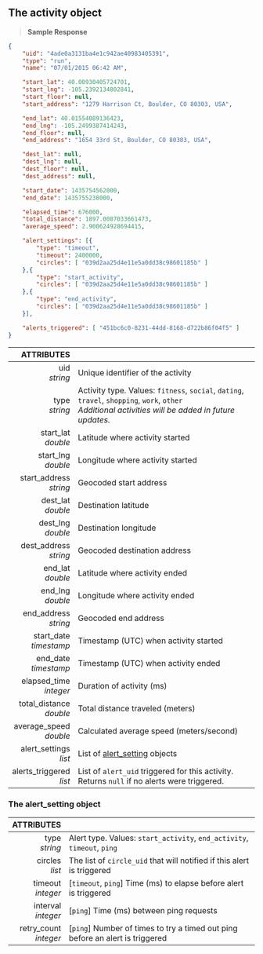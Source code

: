 ## The activity object

> **Sample Response**

```json
{
    "uid": "4ade0a3131ba4e1c942ae40983405391",
    "type": "run",
    "name": "07/01/2015 06:42 AM",

    "start_lat": 40.00930405724701,
    "start_lng": -105.2392134802841,
    "start_floor": null,
    "start_address": "1279 Harrison Ct, Boulder, CO 80303, USA",

    "end_lat": 40.01554089136423,
    "end_lng": -105.2499387414243,
    "end_floor": null,
    "end_address": "1654 33rd St, Boulder, CO 80303, USA",

    "dest_lat": null,
    "dest_lng": null,
    "dest_floor": null,
    "dest_address": null,

    "start_date": 1435754562000,
    "end_date": 1435755238000,

    "elapsed_time": 676000,
    "total_distance": 1897.0087033661473,
    "average_speed": 2.900624928694415,

    "alert_settings": [{
        "type": "timeout",
        "timeout": 2400000,
        "circles": [ "039d2aa25d4e11e5a0dd38c98601185b" ]
    },{
        "type": "start_activity",
        "circles": [ "039d2aa25d4e11e5a0dd38c98601185b" ]
    },{
        "type": "end_activity",
        "circles": [ "039d2aa25d4e11e5a0dd38c98601185b" ]
    }],

    "alerts_triggered": [ "451bc6c0-8231-44dd-8168-d722b86f04f5" ]
}
```

ATTRIBUTES||
---------:        | -----------
uid<br>*string*   | Unique identifier of the activity
type<br>*string*  | Activity type. Values: `fitness`, `social`, `dating`, `travel`, `shopping`, `work`, `other`<br>*Additional activities will be added in future updates.*
start_lat<br>*double*  | Latitude where activity started
start_lng<br>*double*  | Longitude where activity started
start_address<br>*string*  | Geocoded start address
dest_lat<br>*double*  | Destination latitude
dest_lng<br>*double*  | Destination longitude
dest_address<br>*string*  | Geocoded destination address
end_lat<br>*double*  |  Latitude where activity ended
end_lng<br>*double*  | Longitude where activity ended
end_address<br>*string*  | Geocoded end address
start_date<br>*timestamp*  | Timestamp (UTC) when activity started
end_date<br>*timestamp*  | Timestamp (UTC) when activity ended
elapsed_time<br>*integer*  | Duration of activity (ms)
total_distance<br>*double*  | Total distance traveled (meters)
average_speed<br>*double*  | Calculated average speed (meters/second)
alert_settings<br>*list*  | List of [alert_setting](#the-alert_setting-object) objects
alerts_triggered<br>*list*  | List of `alert_uid` triggered for this activity. Returns `null` if no alerts were triggered.


### The alert_setting object

ATTRIBUTES||
---------:        | -----------
type <br>*string*  | Alert type. Values: `start_activity`, `end_activity`, `timeout`, `ping`
circles <br>*list*  | The list of `circle_uid` that will notified if this alert is triggered
timeout <br>*integer*  | [`timeout`, `ping`] Time (ms) to elapse before alert is triggered
interval <br>*integer*  | [`ping`] Time (ms) between ping requests
retry_count <br>*integer*  | [`ping`] Number of times to try a timed out ping before an alert is triggered
